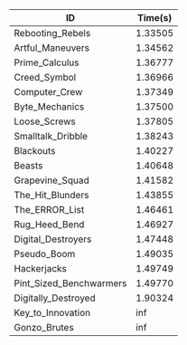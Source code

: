 |ID|Time(s)|
|-|-|
|Rebooting_Rebels|1.33505|
|Artful_Maneuvers|1.34562|
|Prime_Calculus|1.36777|
|Creed_Symbol|1.36966|
|Computer_Crew|1.37349|
|Byte_Mechanics|1.37500|
|Loose_Screws|1.37805|
|Smalltalk_Dribble|1.38243|
|Blackouts|1.40227|
|Beasts|1.40648|
|Grapevine_Squad|1.41582|
|The_Hit_Blunders|1.43855|
|The_ERROR_List|1.46461|
|Rug_Heed_Bend|1.46927|
|Digital_Destroyers|1.47448|
|Pseudo_Boom|1.49035|
|Hackerjacks|1.49749|
|Pint_Sized_Benchwarmers|1.49770|
|Digitally_Destroyed|1.90324|
|Key_to_Innovation|inf|
|Gonzo_Brutes|inf|
